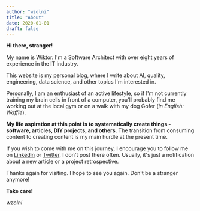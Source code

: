 ```yaml
---
author: "wzolni"
title: "About"
date: 2020-01-01
draft: false
---
```


**Hi there, stranger!**

My name is Wiktor. I'm a Software Architect with over eight years of experience in the IT industry.

This website is my personal blog, where I write about AI, quality, engineering, data science, and other topics I'm interested in.

Personally, I am an enthusiast of an active lifestyle, so if I'm not currently training my brain cells in front of a computer, you'll probably find me working out at the local gym or on a walk with my dog Gofer (*in English: Waffle*).

**My life aspiration at this point is to systematically create things - software, articles, DIY projects, and others**. The transition from consuming content to creating content is my main hurdle at the present time.

If you wish to come with me on this journey, I encourage you to follow me on [Linkedin](https://www.linkedin.com/in/cogitovirus) or [Twitter](https://twitter.com/cogitovirus3). I don't post there often. Usually, it's just a notification about a new article or a project retrospective.

Thanks again for visiting. I hope to see you again. Don't be a stranger anymore!

**Take care!**

*wzolni*
